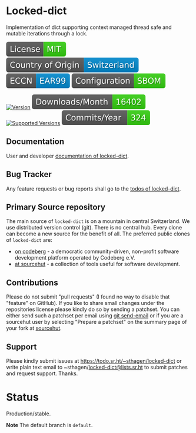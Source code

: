 # Locked-dict

Implementation of dict supporting context managed thread safe and mutable iterations through a lock.

[![License](docs/badges/license-spdx-mit.svg)](https://git.sr.ht/~sthagen/locked-dict/tree/default/item/LICENSE)
[![Country of Origin](docs/badges/country-of-origin-name-switzerland-neutral.svg)](https://git.sr.ht/~sthagen/locked-dict/tree/default/item/COUNTRY-OF-ORIGIN)
[![Export Classification Control Number (ECCN)](docs/badges/export-control-classification-number_eccn-ear99-neutral.svg)](https://git.sr.ht/~sthagen/locked-dict/tree/default/item/EXPORT-CONTROL-CLASSIFICATION-NUMBER)
[![Configuration](docs/badges/configuration-sbom.svg)](https://git.sr.ht/~sthagen/locked-dict/tree/default/item/docs/third-party/README.md)

[![Version](https://img.shields.io/pypi/v/locked-dict.svg?style=flat)](https://pypi.python.org/pypi/locked-dict/)
[![Downloads](docs/badges/downloads-per-month.svg)](https://pepy.tech/project/locked-dict)
[![Supported Versions](https://img.shields.io/pypi/pyversions/locked-dict.svg?style=flat)](https://pypi.python.org/pypi/locked-dict/)
[![Maintenance Status](docs/badges/commits-per-year.svg)](https://git.sr.ht/~sthagen/locked-dict/log)

## Documentation

User and developer [documentation of locked-dict](https://codes.dilettant.life/docs/locked-dict).

## Bug Tracker

Any feature requests or bug reports shall go to the [todos of locked-dict](https://todo.sr.ht/~sthagen/locked-dict).

## Primary Source repository

The main source of `locked-dict` is on a mountain in central Switzerland.
We use distributed version control (git).
There is no central hub.
Every clone can become a new source for the benefit of all.
The preferred public clones of `locked-dict` are:

* [on codeberg](https://codeberg.org/sthagen/locked-dict) - a democratic community-driven, non-profit software development platform operated by Codeberg e.V.
* [at sourcehut](https://git.sr.ht/~sthagen/locked-dict) - a collection of tools useful for software development.

## Contributions

Please do not submit "pull requests" (I found no way to disable that "feature" on GitHub).
If you like to share small changes under the repositories license please kindly do so by sending a patchset.
You can either send such a patchset per email using [git send-email](https://git-send-email.io) or 
if you are a sourcehut user by selecting "Prepare a patchset" on the summary page of your fork at [sourcehut](https://git.sr.ht/).

## Support

Please kindly submit issues at https://todo.sr.ht/~sthagen/locked-dict or write plain text email to ~sthagen/locked-dict@lists.sr.ht to submit patches and request support. Thanks.

# Status

Production/stable.

**Note** The default branch is `default`.
